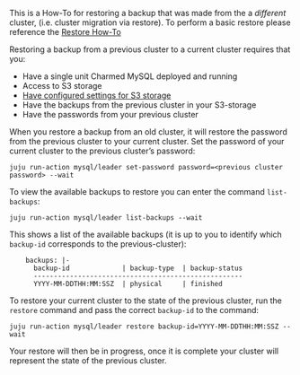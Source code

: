 This is a How-To for restoring a backup that was made from the a *different* cluster, (i.e. cluster migration via restore). To perform a basic restore please reference the [Restore How-To](/t/charmed-mysql-how-to-restore-backup/9908?channel=8.0/edge)

Restoring a backup from a previous cluster to a current cluster requires that you:
- Have a single unit Charmed MySQL deployed and running
- Access to S3 storage
- [Have configured settings for S3 storage](/t/charmed-mysql-how-to-configure-s3/9894?channel=8.0/edge)
- Have the backups from the previous cluster in your S3-storage
- Have the passwords from your previous cluster

When you restore a backup from an old cluster, it will restore the password from the previous cluster to your current cluster. Set the password of your current cluster to the previous cluster’s password:
```shell
juju run-action mysql/leader set-password password=<previous cluster password> --wait
```

To view the available backups to restore you can enter the command `list-backups`:
```shell
juju run-action mysql/leader list-backups --wait
```

This shows a list of the available backups (it is up to you to identify which `backup-id` corresponds to the previous-cluster):
```shell
    backups: |-
      backup-id             | backup-type  | backup-status
      ----------------------------------------------------
      YYYY-MM-DDTHH:MM:SSZ  | physical     | finished
```

To restore your current cluster to the state of the previous cluster, run the `restore` command and pass the correct `backup-id` to the command:
 ```shell
juju run-action mysql/leader restore backup-id=YYYY-MM-DDTHH:MM:SSZ --wait
```

Your restore will then be in progress, once it is complete your cluster will represent the state of the previous cluster.